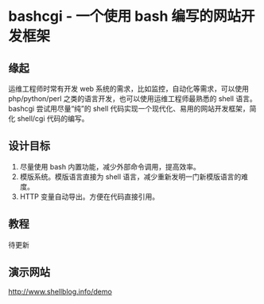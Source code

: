 # bashcgi - 一个使用 bash 编写的网站开发框架

## 缘起

运维工程师时常有开发 web 系统的需求，比如监控，自动化等需求，可以使用 php/python/perl 之类的语言开发，也可以使用运维工程师最熟悉的 shell 语言。bashcgi 尝试用尽量“纯”的 shell 代码实现一个现代化、易用的网站开发框架，简化 shell/cgi 代码的编写。

## 设计目标

1. 尽量使用 bash 内置功能，减少外部命令调用，提高效率。
2. 模版系统。模版语言直接为 shell 语言，减少重新发明一门新模版语言的难度。
3. HTTP 变量自动导出。方便在代码直接引用。

## 教程

待更新

## 演示网站

http://www.shellblog.info/demo
